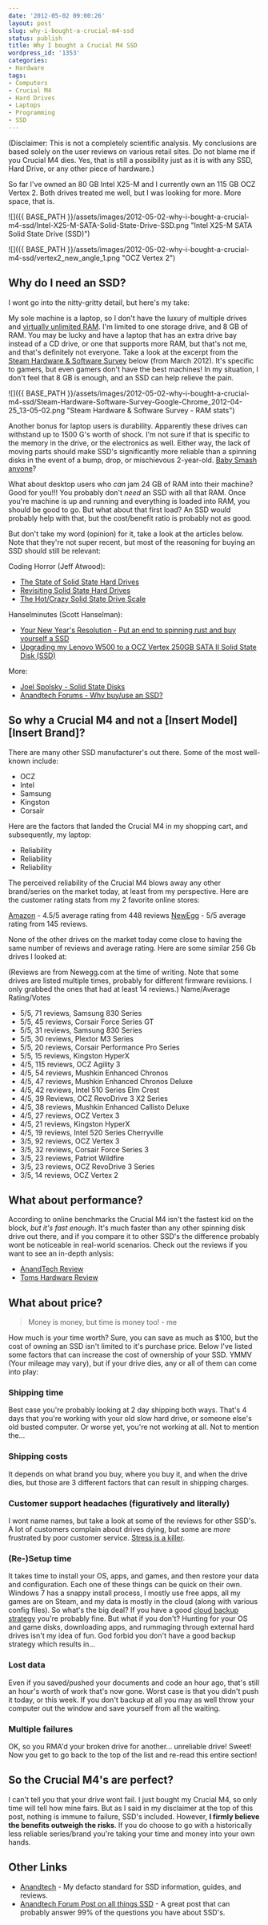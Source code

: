 ```yaml
---
date: '2012-05-02 09:00:26'
layout: post
slug: why-i-bought-a-crucial-m4-ssd
status: publish
title: Why I bought a Crucial M4 SSD
wordpress_id: '1353'
categories:
- Hardware
tags:
- Computers
- Crucial M4
- Hard Drives
- Laptops
- Programming
- SSD
---
```


(Disclaimer: This is not a completely scientific analysis.  My conclusions are based solely on the user reviews on various retail sites.  Do not blame me if you Crucial M4 dies.  Yes, that is still a possibility just as it is with any SSD, Hard Drive, or any other piece of hardware.)

So far I've owned an 80 GB Intel X25-M and I currently own an 115 GB OCZ Vertex 2.  Both drives treated me well, but I was looking for more.  More space, that is.

![]({{ BASE_PATH }}/assets/images/2012-05-02-why-i-bought-a-crucial-m4-ssd/Intel-X25-M-SATA-Solid-State-Drive-SSD.png "Intel X25-M SATA Solid State Drive (SSD)")

![]({{ BASE_PATH }}/assets/images/2012-05-02-why-i-bought-a-crucial-m4-ssd/vertex2_new_angle_1.png "OCZ Vertex 2")

## Why do I need an SSD?

I wont go into the nitty-gritty detail, but here's my take:

My sole machine is a laptop, so I don't have the luxury of multiple drives and [virtually unlimited RAM](http://www.codinghorror.com/blog/2011/01/24-gigabytes-of-memory-ought-to-be-enough-for-anybody.html).  I'm limited to one storage drive, and 8 GB of RAM.  You may be lucky and have a laptop that has an extra drive bay instead of a CD drive, or one that supports more RAM, but that's not me, and that's definitely not everyone.  Take a look at the excerpt from the [Steam Hardware & Software Survey](http://store.steampowered.com/hwsurvey) below (from March 2012).  It's specific to gamers, but even gamers don't have the best machines!  In my situation, I don't feel that 8 GB is enough, and an SSD can help relieve the pain.

![]({{ BASE_PATH }}/assets/images/2012-05-02-why-i-bought-a-crucial-m4-ssd/Steam-Hardware-Software-Survey-Google-Chrome_2012-04-25_13-05-02.png "Steam Hardware & Software Survey - RAM stats")

Another bonus for laptop users is durability.  Apparently these drives can withstand up to 1500 G's worth of shock.  I'm not sure if that is specific to the memory in the drive, or the electronics as well.  Either way, the lack of moving parts should make SSD's significantly more reliable than a spinning disks in the event of a bump, drop, or mischievous 2-year-old.  [Baby Smash anyone](http://www.hanselman.com/babysmash/)?

What about desktop users who _can_ jam 24 GB of RAM into their machine?  Good for you!!!  You probably don't _need_ an SSD with all that RAM.  Once you're machine is up and running and everything is loaded into RAM, you should be good to go.  But what about that first load?  An SSD would probably help with that, but the cost/benefit ratio is probably not as good.

But don't take my word (opinion) for it, take a look at the articles below.  Note that they're not super recent, but most of the reasoning for buying an SSD should still be relevant:

Coding Horror (Jeff Atwood):

  * [The State of Solid State Hard Drives](http://www.codinghorror.com/blog/2009/10/the-state-of-solid-state-hard-drives.html)
  * [Revisiting Solid State Hard Drives](http://www.codinghorror.com/blog/2010/09/revisiting-solid-state-hard-drives.html)
  * [The Hot/Crazy Solid State Drive Scale](http://www.codinghorror.com/blog/2011/05/the-hot-crazy-solid-state-drive-scale.html)

Hanselminutes (Scott Hanselman):

  * [Your New Year's Resolution - Put an end to spinning rust and buy yourself a SSD](http://www.hanselman.com/blog/YourNewYearsResolutionPutAnEndToSpinningRustAndBuyYourselfASSD.aspx)
  * [Upgrading my Lenovo W500 to a OCZ Vertex 250GB SATA II Solid State Disk (SSD)](http://www.hanselman.com/blog/UpgradingMyLenovoW500ToAOCZVertex250GBSATAIISolidStateDiskSSD.aspx)

More:

  * [Joel Spolsky - Solid State Disks](http://www.joelonsoftware.com/items/2009/03/27.html)
  * [Anandtech Forums - Why buy/use an SSD?](http://forums.anandtech.com/showthread.php?p=29731857&postcount=2)

## So why a Crucial M4 and not a [Insert Model] [Insert Brand]?

There are many other SSD manufacturer's out there.  Some of the most well-known include:

  * OCZ
  * Intel
  * Samsung
  * Kingston
  * Corsair

Here are the factors that landed the Crucial M4 in my shopping cart, and subsequently, my laptop:
	
  * Reliability
  * Reliability
  * Reliability

The perceived reliability of the Crucial M4 blows away any other brand/series on the market today, at least from my perspective.  Here are the customer rating stats from my 2 favorite online stores:

[Amazon](http://www.amazon.com/Crucial-2-5-Inch-Solid-State-CT256M4SSD2/dp/B004W2JL2A/ref=sr_1_3?ie=UTF8&qid=1335543334&sr=8-3) - 4.5/5 average rating from 448 reviews
[NewEgg](http://www.newegg.com/Product/Product.aspx?Item=N82E16820148443) - 5/5 average rating from 145 reviews.

None of the other drives on the market today come close to having the same number of reviews and average rating.  Here are some similar 256 Gb drives I looked at:

(Reviews are from Newegg.com at the time of writing.  Note that some drives are listed multiple times, probably for different firmware revisions.  I only grabbed the ones that had at least 14 reviews.)
Name/Average Rating/Votes
	
  * 5/5, 71 reviews, Samsung 830 Series
  * 5/5, 45 reviews, Corsair Force Series GT
  * 5/5, 31 reviews, Samsung 830 Series
  * 5/5, 30 reviews, Plextor M3 Series
  * 5/5, 20 reviews, Corsair Performance Pro Series
  * 5/5, 15 reviews, Kingston HyperX
  * 4/5, 115 reviews, OCZ Agility 3
  * 4/5, 54 reviews, Mushkin Enhanced Chronos
  * 4/5, 47 reviews, Mushkin Enhanced Chronos Deluxe
  * 4/5, 42 reviews, Intel 510 Series Elm Crest
  * 4/5, 39 Reviews, OCZ RevoDrive 3 X2 Series
  * 4/5, 38 reviews, Mushkin Enhanced Callisto Deluxe
  * 4/5, 27 reviews, OCZ Vertex 3
  * 4/5, 21 reviews, Kingston HyperX
  * 4/5, 19 reviews, Intel 520 Series Cherryville
  * 3/5, 92 reviews, OCZ Vertex 3
  * 3/5, 32 reviews, Corsair Force Series 3
  * 3/5, 23 reviews, Patriot Wildfire
  * 3/5, 23 reviews, OCZ RevoDrive 3 Series
  * 3/5, 14 reviews, OCZ Vertex 2

## What about performance?

According to online benchmarks the Crucial M4 isn't the fastest kid on the block, _but it's fast enough_.  It's much faster than any other spinning disk drive out there, and if you compare it to other SSD's the difference probably wont be noticeable in real-world scenarios.  Check out the reviews if you want to see an in-depth anlysis:

  * [AnandTech Review](http://www.anandtech.com/show/4253/the-crucial-m4-micron-c400-ssd-review)
  * [Toms Hardware Review](http://www.tomshardware.com/reviews/m4-ssd-capacity-comparison,2957.html)

## What about price?

> Money is money, but time is money too! \- me

How much is your time worth?  Sure, you can save as much as $100, but the cost of owning an SSD isn't limited to it's purchase price. Below I've listed some factors that can increase the cost of ownership of your SSD.  YMMV (Your mileage may vary), but if your drive dies, any or all of them can come into play:

### Shipping time

Best case you're probably looking at 2 day shipping both ways.  That's 4 days that you're working with your old slow hard drive, or someone else's old busted computer.  Or worse yet, you're not working at all.  Not to mention the...

### Shipping costs

It depends on what brand you buy, where you buy it, and when the drive dies, but those are 3 different factors that can result in shipping charges.

### Customer support headaches (figuratively and literally)

I wont name names, but take a look at some of the reviews for other SSD's.  A lot of customers complain about drives dying, but some are _more_ frustrated by poor customer service. [Stress is a killer](http://en.wikipedia.org/wiki/Stress_(psychological)#Stress_responses).

### (Re-)Setup time

It takes time to install your OS, apps, and games, and then restore your data and configuration.  Each one of these things can be quick on their own.  Windows 7 has a snappy install process, I mostly use free apps, all my games are on Steam, and my data is mostly in the cloud (along with various config files).  So what's the big deal?  If you have a good [cloud backup strategy](http://www.johnnycode.com/blog/2012/04/25/my-cloud-backup-strategy/) you're probably fine.  But what if you don't?  Hunting for your OS and game disks, downloading apps, and rummaging through external hard drives isn't my idea of fun.  God forbid you don't have a good backup strategy which results in...

### Lost data

Even if you saved/pushed your documents and code an hour ago, that's still an hour's worth of work that's now gone.  Worst case is that you didn't push it today, or this week.  If you don't backup at all you may as well throw your computer out the window and save yourself from all the waiting.

### Multiple failures

OK, so you RMA'd your broken drive for another... unreliable drive!  Sweet!  Now you get to go back to the top of the list and re-read this entire section!

## So the Crucial M4's are perfect?

I can't tell you that your drive wont fail.  I just bought my Crucial M4, so only time will tell how mine fairs.  But as I said in my disclaimer at the top of this post, nothing is immune to failure, SSD's included.  However, **I firmly believe the benefits outweigh the risks**.  If you do choose to go with a historically less reliable series/brand you're taking your time and money into your own hands.

## Other Links

  * [Anandtech](http://forums.anandtech.com) - My defacto standard for SSD information, guides, and reviews.
  * [Anandtech Forum Post on all things SSD](http://forums.anandtech.com/showthread.php?t=2069761) - A great post that can probably answer 99% of the questions you have about SSD's.


